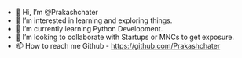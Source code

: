 - 👋 Hi, I’m @Prakashchater
- 👀 I’m interested in learning and exploring things.
- 🌱 I’m currently learning Python Development.
- 💞️ I’m looking to collaborate with Startups or MNCs to get exposure.
- 📫 How to reach me Github - https://github.com/Prakashchater

<!---
Prakashchater/Prakashchater is a ✨ special ✨ repository because its `README.md` (this file) appears on your GitHub profile.
You can click the Preview link to take a look at your changes.
--->
